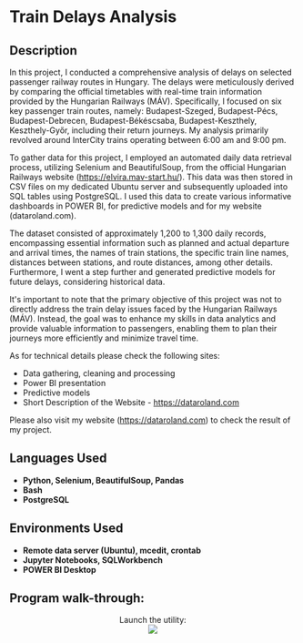 <h1>Train Delays Analysis</h1>

 

<h2>Description</h2>
In this project, I conducted a comprehensive analysis of delays on selected passenger railway routes in Hungary. The delays were meticulously derived by comparing the official timetables with real-time train information provided by the Hungarian Railways (MÁV). Specifically, I focused on six key passenger train routes, namely: Budapest-Szeged, Budapest-Pécs, Budapest-Debrecen, Budapest-Békéscsaba, Budapest-Keszthely, Keszthely-Győr, including their return journeys. My analysis primarily revolved around InterCity trains operating between 6:00 am and 9:00 pm.

To gather data for this project, I employed an automated daily data retrieval process, utilizing Selenium and BeautifulSoup, from the official Hungarian Railways website (https://elvira.mav-start.hu/). This data was then stored in CSV files on my dedicated Ubuntu server and subsequently uploaded into SQL tables using PostgreSQL. I used this data to create various informative dashboards in POWER BI, for predictive models and for my website (dataroland.com).

The dataset consisted of approximately 1,200 to 1,300 daily records, encompassing essential information such as planned and actual departure and arrival times, the names of train stations, the specific train line names, distances between stations, and route distances, among other details. Furthermore, I went a step further and generated predictive models for future delays, considering historical data.

It's important to note that the primary objective of this project was not to directly address the train delay issues faced by the Hungarian Railways (MÁV). Instead, the goal was to enhance my skills in data analytics and provide valuable information to passengers, enabling them to plan their journeys more efficiently and minimize travel time. 

As for technical details please check the following sites:
 - Data gathering, cleaning and processing
 - Power BI presentation
 - Predictive models
 - Short Description of the Website - https://dataroland.com

Please also visit my website (https://dataroland.com) to check the result of my project.
<br />


<h2>Languages Used</h2>

- <b>Python, Selenium, BeautifulSoup, Pandas</b>
- <b>Bash</b>
- <b>PostgreSQL</b>


<h2>Environments Used </h2>

- <b>Remote data server (Ubuntu), mcedit, crontab</b>
- <b>Jupyter Notebooks, SQLWorkbench</b>
- <b>POWER BI Desktop</b>

<h2>Program walk-through:</h2>

<p align="center">
Launch the utility: <br/>
<img src="https://dataroland.com/wp-content/uploads/2024/01/Kepernyokep-2024-01-02-230026.png"/>
<br />
</p>

<!--
 ```diff
- text in red
+ text in green
! text in orange
# text in gray
@@ text in purple (and bold)@@
```
--!>
